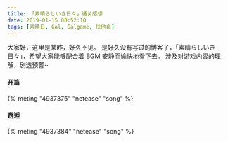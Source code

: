 ```yaml
---
title: 「素晴らしいき日々」通关感想
date: 2019-01-15 00:52:10
tags: [素晴日, Gal, Galgame, 扶他自]
---
```


大家好，这里是某昨，好久不见。
是好久没有写过的博客了，「素晴らしいき日々」，希望大家能够配合着 BGM 安静而愉快地看下去。
涉及对游戏内容的理解，剧透预警~

#### 开篇

{% meting "4937375" "netease" "song" %}

#### 邂逅

{% meting "4937384" "netease" "song" %}
